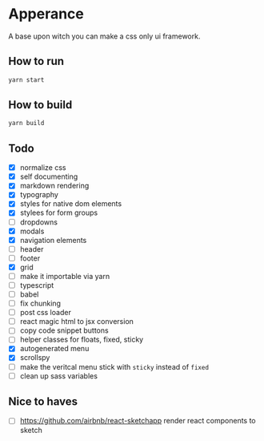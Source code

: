 # Apperance

A base upon witch you can make a css only ui framework.

## How to run

```bash
yarn start
```

## How to build

```bash
yarn build
```

## Todo
- [x] normalize css
- [x] self documenting
- [x] markdown rendering
- [x] typography
- [x] styles for native dom elements
- [x] stylees for form groups
- [ ] dropdowns
- [x] modals
- [x] navigation elements
- [ ] header
- [ ] footer
- [x] grid
- [ ] make it importable via yarn
- [ ] typescript
- [ ] babel
- [ ] fix chunking
- [ ] post css loader
- [ ] react magic html to jsx conversion
- [ ] copy code snippet buttons
- [ ] helper classes for floats, fixed, sticky
- [x] autogenerated menu
- [x] scrollspy
- [ ] make the veritcal menu stick with `sticky` instead of `fixed`
- [ ] clean up sass variables

## Nice to haves
- [ ] https://github.com/airbnb/react-sketchapp render react components to sketch